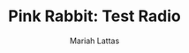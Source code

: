 ---
# Episode Settings
title: "Pink Rabbit: Test Radio"
air-time: "6:30 PM"
link: "http://radioadelaide.org.au/program/pink-rabbit/2019-10-31"
description: "Benito gives a heart-rending rendition of Robin Thicke's Blurred Lines, while Mariah's secret love of Fortnite is uncovered."
stations: ["Radio Adelaide 101.5", "JOY 94.9 in Melbourne"]
download: true

# Show Settings
show: "Pink Rabbit"
about: "Pink Rabbit airs every Thursday on Radio Adelaide 101.5 and JOY 94.9 in Melbourne."

# Post Settings
author: Mariah Lattas
category: radio
tags: radio pink-rabbit
layout: post
type: radio
---